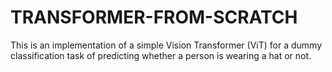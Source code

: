 # TRANSFORMER-FROM-SCRATCH
This  is an  implementation of a simple Vision Transformer (ViT) for a dummy classification task of predicting whether a person is wearing a hat or not.
